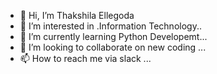 - 👋 Hi, I’m Thakshila Ellegoda
- 👀 I’m interested in .Information Technology..
- 🌱 I’m currently learning Python Developemt...
- 💞️ I’m looking to collaborate on new coding ...
- 📫 How to reach me via slack ...

<!---
ellegoda/ellegoda is a ✨ special ✨ repository because its `README.md` (this file) appears on your GitHub profile.
You can click the Preview link to take a look at your changes.
--->
